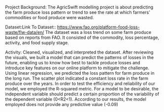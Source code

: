 Project Background: The AgricSwift modelling project is about predicting the farm produce loss pattern or trend to see the rate at which farmers' commodities or food produce were wasted. 

Dataset:Link To Dataset:: https://www.fao.org/platform-food-loss-waste/flw-data/en/  The dataset was a loss trend on some farm produce based on reports from FAO. It consisted of the commodity, loss percentage, activity, and food supply stage.

Activity: Cleaned, visualized, and interpreted the dataset. After reviewing the visuals, we built a model that can predict the patterns of losses in the future, enabling us to know how best to tackle produce losses and introduce key features on our online platform to mitigate the challenge. Using linear regression, we predicted the loss pattern for farm produce in the long run. The scatter plot indicated a constant loss rate in the farm produce over the years. In order to test the efficiency and reliability of our model, we employed the R-squared metric. For a model to be desirable, the independent variable should predict a certain proportion of the variability of the dependent variable (0<R2<1). According to our results, the model employed does not provide any predictive value (-0.09)

​
